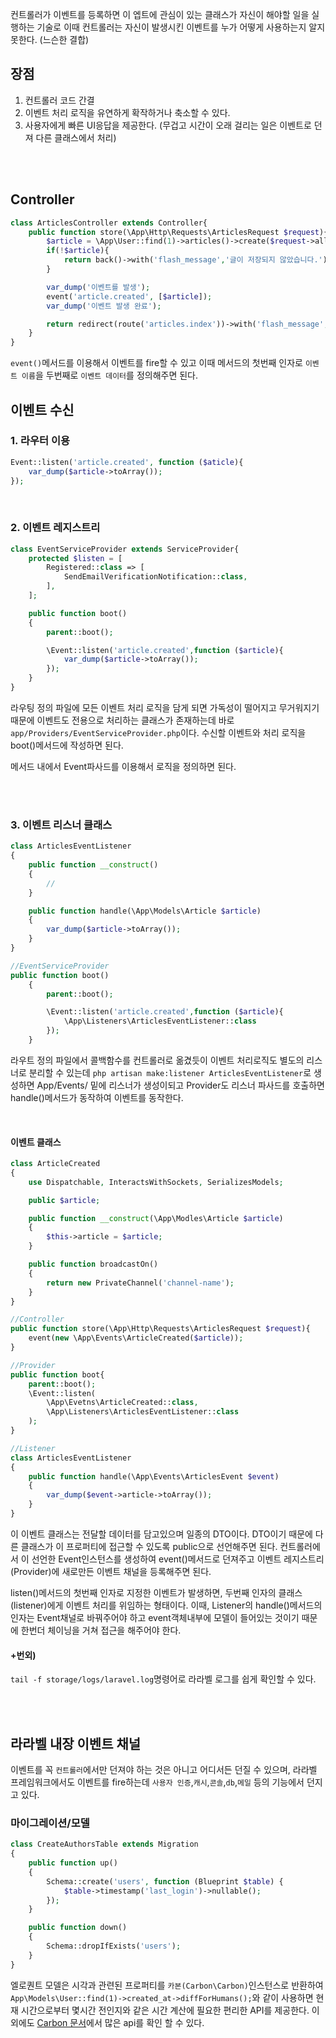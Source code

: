 컨트롤러가 이벤트를 등록하면 이 엡트에 관심이 있는 클래스가 자신이 해야할 일을 실행하는 기술로 이때 컨트롤러는 자신이 발생시킨 이벤트를 누가 어떻게 사용하는지 알지 못한다. (느슨한 결합)

## 장점
1. 컨트롤러 코드 간결
1. 이벤트 처리 로직을 유연하게 확작하거나 축소할 수 있다.
1. 사용자에게 빠른 UI응답을 제공한다. (무겁고 시간이 오래 걸리는 일은 이벤트로 던져 다른 클래스에서 처리)

<br><br>

## Controller
```php
class ArticlesController extends Controller{
    public function store(\App\Http\Requests\ArticlesRequest $request){
        $article = \App\User::find(1)->articles()->create($request->all());
        if(!$article){
            return back()->with('flash_message','글이 저장되지 않았습니다.')->withInput();
        }

        var_dump('이벤트를 발생');
        event('article.created', [$article]);
        var_dump('이벤트 발생 완료');

        return redirect(route('articles.index'))->with('flash_message','작성하신 글이 저장되었습니다.');
    }
}
```
`event()`메서드를 이용해서 이벤트를 fire할 수 있고 이때 메서드의 첫번째 인자로 `이벤트 이름`을 두번째로 `이벤트 데이터`를 정의해주면 된다.

## 이벤트 수신
### 1. 라우터 이용
```php
Event::listen('article.created', function ($aticle){
    var_dump($article->toArray());
});
```

<br>

### 2. 이벤트 레지스트리
```php
class EventServiceProvider extends ServiceProvider{
    protected $listen = [
        Registered::class => [
            SendEmailVerificationNotification::class,
        ],
    ];

    public function boot()
    {
        parent::boot();

        \Event::listen('article.created',function ($article){
            var_dump($article->toArray());
        });
    }
}
```
라우팅 정의 파일에 모든 이벤트 처리 로직을 담게 되면 가독성이 떨어지고 무거워지기 때문에 이벤트도 전용으로 처리하는 클래스가 존재하는데 바로 `app/Providers/EventServiceProvider.php`이다. 수신할 이벤트와 처리 로직을 boot()메서드에 작성하면 된다. 

메서드 내에서 Event파사드를 이용해서 로직을 정의하면 된다.

<br><br>

### 3. 이벤트 리스너 클래스


```php
class ArticlesEventListener
{
    public function __construct()
    {
        //
    }

    public function handle(\App\Models\Article $article)
    {
        var_dump($article->toArray());
    }
}

//EventServiceProvider
public function boot()
    {
        parent::boot();

        \Event::listen('article.created',function ($article){
            \App\Listeners\ArticlesEventListener::class
        });
    }
```
라우트 정의 파일에서 콜백함수를 컨트롤러로 옮겼듯이 이벤트 처리로직도 별도의 리스너로 분리할 수 있는데 `php artisan make:listener ArticlesEventListener`로 생성하면 App/Events/ 밑에 리스너가 생성이되고 Provider도 리스너 파사드를 호출하면 handle()메서드가 동작하여 이벤트를 동작한다.

<br>

#### 이벤트 클래스
```php
class ArticleCreated
{
    use Dispatchable, InteractsWithSockets, SerializesModels;

    public $article;

    public function __construct(\App\Modles\Article $article)
    {
        $this->article = $article;
    }

    public function broadcastOn()
    {
        return new PrivateChannel('channel-name');
    }
}

//Controller
public function store(\App\Http\Requests\ArticlesRequest $request){
    event(new \App\Events\ArticleCreated($article));
}

//Provider
public function boot{
    parent::boot();
    \Event::listen(
        \App\Evetns\ArticleCreated::class,
        \App\Listeners\ArticlesEventListener::class
    );
}

//Listener
class ArticlesEventListener
{
    public function handle(\App\Events\ArticlesEvent $event)
    {
        var_dump($event->article->toArray());
    }
}
```
이 이벤트 클래스는 전달할 데이터를 담고있으며 일종의 DTO이다. DTO이기 때문에 다른 클래스가 이 프로퍼티에 접근할 수 있도록 public으로 선언해주면 된다. 컨트롤러에서 이 선언한 Event인스턴스를 생성하여 event()메서드로 던져주고 이벤트 레지스트리(Provider)에 새로만든 이벤트 채널을 등록해주면 된다.

listen()메서드의 첫번째 인자로 지정한 이벤트가 발생하면, 두번째 인자의 클래스(listener)에게 이벤트 처리를 위임하는 형태이다. 이때, Listener의 handle()메서드의 인자는 Event채널로 바꿔주어야 하고 event객체내부에 모델이 들어있는 것이기 때문에 한번더 체이닝을 거쳐 접근을 해주어야 한다.

#### +번외)
`tail -f storage/logs/laravel.log`명령어로 라라벨 로그를 쉽게 확인할 수 있다.

<br><br>

## 라라벨 내장 이벤트 채널
이벤트를 꼭 `컨트롤러`에서만 던져야 하는 것은 아니고 어디서든 던질 수 있으며, 라라벨 프레임워크에서도 이벤트를 fire하는데 `사용자 인증`,`캐시`,`콘솔`,`db`,`메일` 등의 기능에서 던지고 있다.

### 마이그레이션/모델
```php
class CreateAuthorsTable extends Migration
{
    public function up()
    {
        Schema::create('users', function (Blueprint $table) {
            $table->timestamp('last_login')->nullable();
        });
    }

    public function down()
    {
        Schema::dropIfExists('users');
    }
}
```
엘로퀀트 모델은 시각과 관련된 프로퍼티를 `카본(Carbon\Carbon)`인스턴스로 반환하여  `App\Models\User::find(1)->created_at->diffForHumans();`와 같이 사용하면 현재 시간으로부터 몇시간 전인지와 같은 시간 계산에 필요한 편리한 API를 제공한다. 이 외에도 [Carbon 문서](https://github.com/briannesbitt/Carbon)에서 많은 api를 확인 할 수 있다.